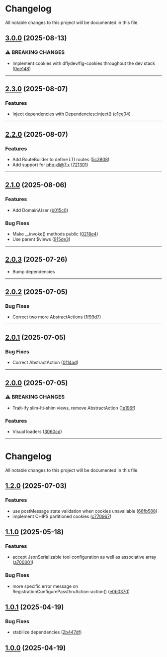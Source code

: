 <!--- BEGIN HEADER -->
# Changelog

All notable changes to this project will be documented in this file.
<!--- END HEADER -->

## [3.0.0](https://github.com/groton-school/slim-lti-shim/compare/v2.3.0...v3.0.0) (2025-08-13)

### ⚠ BREAKING CHANGES

* Implement cookies with dflydev/fig-cookies throughout the dev stack ([0ee148](https://github.com/groton-school/slim-lti-shim/commit/0ee1486a825960d1ca7d692db74ead2e07c61efd))


---

## [2.3.0](https://github.com/groton-school/slim-lti-shim/compare/v2.2.0...v2.3.0) (2025-08-07)

### Features

* Inject dependencies with Dependencies::inject() ([c1ce04](https://github.com/groton-school/slim-lti-shim/commit/c1ce04a3af674767ceb85b2029d282308158ca42))


---

## [2.2.0](https://github.com/groton-school/slim-lti-shim/compare/v2.1.0...v2.2.0) (2025-08-07)

### Features

* Add RouteBuilder to define LTI routes ([5c3808](https://github.com/groton-school/slim-lti-shim/commit/5c38084c47fc7eda30c4469a086fdf808b66d0a1))
* Add support for php-di@7.x ([721301](https://github.com/groton-school/slim-lti-shim/commit/72130171e3909de5915465bf8938cc290b6024ff))


---

## [2.1.0](https://github.com/groton-school/slim-lti-shim/compare/v2.0.3...v2.1.0) (2025-08-06)

### Features

* Add Domain\User ([b015c0](https://github.com/groton-school/slim-lti-shim/commit/b015c048f919c7381bb0d4b9a6d40cd57b892fc8))

### Bug Fixes

* Make __invoke() methods public ([0218e4](https://github.com/groton-school/slim-lti-shim/commit/0218e41c155c56c7ddf67694cb9fe37415a1e35f))
* Use parent $views ([915de3](https://github.com/groton-school/slim-lti-shim/commit/915de348765634a08efe9ccef947a5dd10992c82))


---

## [2.0.3](https://github.com/groton-school/lti.slim-lti-shim/compare/v2.0.2...v2.0.3) (2025-07-26)

- Bump dependencies

---

## [2.0.2](https://github.com/groton-school/lti.slim-lti-shim/compare/v2.0.1...v2.0.2) (2025-07-05)

### Bug Fixes

- Correct two more AbstractActions ([1f99d7](https://github.com/groton-school/lti.slim-lti-shim/commit/1f99d7caefd7e0acb1d358b0af94e0390523fcf7))

---

## [2.0.1](https://github.com/groton-school/lti.slim-lti-shim/compare/v2.0.0...v2.0.1) (2025-07-05)

### Bug Fixes

- Correct AbstractAction ([0f14ad](https://github.com/groton-school/lti.slim-lti-shim/commit/0f14adbba716c88ccc5970fcf681cb68a1569844))

---

## [2.0.0](https://github.com/groton-school/lti.slim-lti-shim/compare/v1.2.0...v2.0.0) (2025-07-05)

### ⚠ BREAKING CHANGES

- Trait-ify slim-lti-shim views, remove AbstractAction ([1e196f](https://github.com/groton-school/lti.slim-lti-shim/commit/1e196f7c2bceb343e93ad34ea734e4d2a2e54790))

### Features

- Visual loaders ([3060cd](https://github.com/groton-school/lti.slim-lti-shim/commit/3060cd3bc2662ffe9430b09f1d104c1248b4ff2f))

---

# Changelog

All notable changes to this project will be documented in this file.

## [1.2.0](https://github.com/groton-school/lti.slim-lti-shim/compare/v1.1.0...v1.2.0) (2025-07-03)

### Features

- use postMessage state validation when cookies unavailable ([66fb588](https://github.com/groton-school/lti.slim-lti-shim/commit/66fb5884160e209208349cf417c3d13b78864dd2))
- implement CHIPS partitioned cookies ([c770967](https://github.com/groton-school/lti.slim-lti-shim/commit/c770967e389f5538bea2c018ffecdf74cf2f86a5))

## [1.1.0](https://github.com/groton-school/lti.slim-lti-shim/compare/v1.0.1...v1.1.0) (2025-05-18)

### Features

- accept JsonSerializable tool configuration as well as associative array ([a700001](https://github.com/groton-school/lti.slim-lti-shim/commit/a7000011e05d8c155048f1e1fa80a558ee63a195))

### Bug Fixes

- more specific error message on RegistrationConfigurePassthruAction::action() ([e0b0370](https://github.com/groton-school/lti.slim-lti-shim/commit/e0b0370e9311eb42a069ce0291bcf8e9eace0ba6))

## [1.0.1](https://github.com/groton-school/lti.slim-lti-shim/compare/v1.0.0...v1.0.1) (2025-04-19)

### Bug Fixes

- stabilize dependencies ([2b447df](https://github.com/groton-school/lti.slim-lti-shim/commit/2b447dfedd8428aa6ca5efa915c9ab3cf8790321))

## [1.0.0](https://github.com/groton-school/lti.slim-lti-shim/compare/1751c27a7f2e0d515a0c3965ef24024eeab0a1dd...v1.0.0) (2025-04-19)
